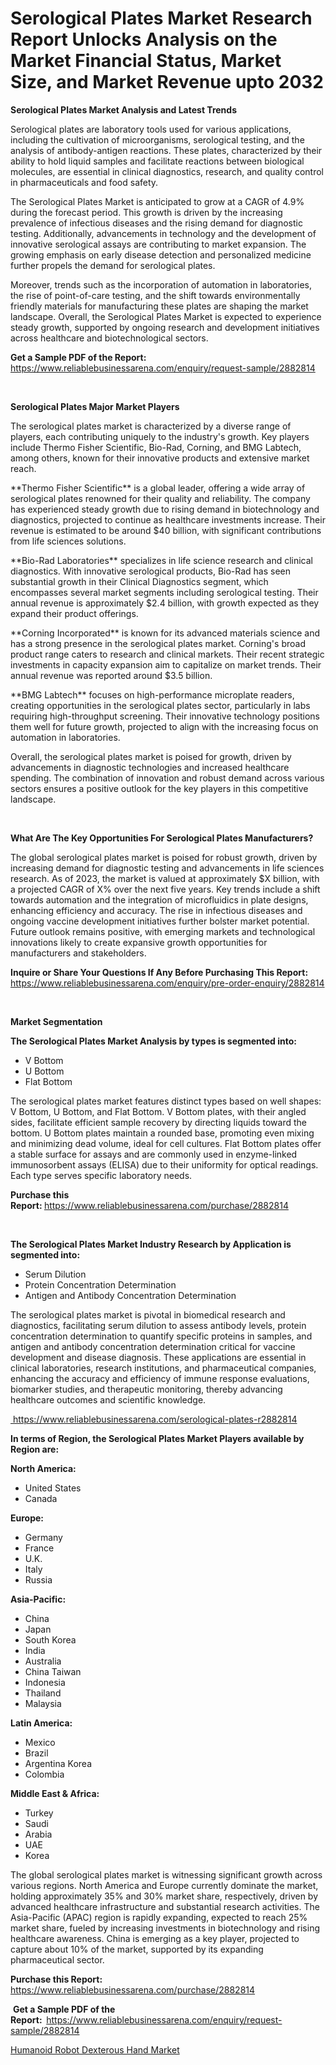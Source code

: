 <p><h1>Serological Plates Market Research Report Unlocks Analysis on the Market Financial Status, Market Size, and Market Revenue upto 2032</h1></p><p><strong>Serological Plates Market Analysis and Latest Trends</strong></p>
<p><p>Serological plates are laboratory tools used for various applications, including the cultivation of microorganisms, serological testing, and the analysis of antibody-antigen reactions. These plates, characterized by their ability to hold liquid samples and facilitate reactions between biological molecules, are essential in clinical diagnostics, research, and quality control in pharmaceuticals and food safety.</p><p>The Serological Plates Market is anticipated to grow at a CAGR of 4.9% during the forecast period. This growth is driven by the increasing prevalence of infectious diseases and the rising demand for diagnostic testing. Additionally, advancements in technology and the development of innovative serological assays are contributing to market expansion. The growing emphasis on early disease detection and personalized medicine further propels the demand for serological plates.</p><p>Moreover, trends such as the incorporation of automation in laboratories, the rise of point-of-care testing, and the shift towards environmentally friendly materials for manufacturing these plates are shaping the market landscape. Overall, the Serological Plates Market is expected to experience steady growth, supported by ongoing research and development initiatives across healthcare and biotechnological sectors.</p></p>
<p><strong>Get a Sample PDF of the Report:&nbsp;</strong> <a href="https://www.reliablebusinessarena.com/enquiry/request-sample/2882814?utm_campaign=2187&utm_medium=2&utm_source=Github&utm_content=ia&utm_term=13032025&utm_id=serological-plates">https://www.reliablebusinessarena.com/enquiry/request-sample/2882814</a></p>
<p>&nbsp;</p>
<p><strong>Serological Plates Major Market Players</strong></p>
<p><p>The serological plates market is characterized by a diverse range of players, each contributing uniquely to the industry's growth. Key players include Thermo Fisher Scientific, Bio-Rad, Corning, and BMG Labtech, among others, known for their innovative products and extensive market reach.</p><p>**Thermo Fisher Scientific** is a global leader, offering a wide array of serological plates renowned for their quality and reliability. The company has experienced steady growth due to rising demand in biotechnology and diagnostics, projected to continue as healthcare investments increase. Their revenue is estimated to be around $40 billion, with significant contributions from life sciences solutions.</p><p>**Bio-Rad Laboratories** specializes in life science research and clinical diagnostics. With innovative serological products, Bio-Rad has seen substantial growth in their Clinical Diagnostics segment, which encompasses several market segments including serological testing. Their annual revenue is approximately $2.4 billion, with growth expected as they expand their product offerings.</p><p>**Corning Incorporated** is known for its advanced materials science and has a strong presence in the serological plates market. Corning's broad product range caters to research and clinical markets. Their recent strategic investments in capacity expansion aim to capitalize on market trends. Their annual revenue was reported around $3.5 billion.</p><p>**BMG Labtech** focuses on high-performance microplate readers, creating opportunities in the serological plates sector, particularly in labs requiring high-throughput screening. Their innovative technology positions them well for future growth, projected to align with the increasing focus on automation in laboratories.</p><p>Overall, the serological plates market is poised for growth, driven by advancements in diagnostic technologies and increased healthcare spending. The combination of innovation and robust demand across various sectors ensures a positive outlook for the key players in this competitive landscape.</p></p>
<p>&nbsp;</p>
<p><strong>What Are The Key Opportunities For Serological Plates Manufacturers?</strong></p>
<p><p>The global serological plates market is poised for robust growth, driven by increasing demand for diagnostic testing and advancements in life sciences research. As of 2023, the market is valued at approximately $X billion, with a projected CAGR of X% over the next five years. Key trends include a shift towards automation and the integration of microfluidics in plate designs, enhancing efficiency and accuracy. The rise in infectious diseases and ongoing vaccine development initiatives further bolster market potential. Future outlook remains positive, with emerging markets and technological innovations likely to create expansive growth opportunities for manufacturers and stakeholders.</p></p>
<p><strong>Inquire or Share Your Questions If Any Before Purchasing This Report:</strong> <a href="https://www.reliablebusinessarena.com/enquiry/pre-order-enquiry/2882814?utm_campaign=2187&utm_medium=2&utm_source=Github&utm_content=ia&utm_term=13032025&utm_id=serological-plates">https://www.reliablebusinessarena.com/enquiry/pre-order-enquiry/2882814</a></p>
<p>&nbsp;</p>
<p><strong>Market Segmentation</strong></p>
<p><strong>The Serological Plates Market Analysis by types is segmented into:</strong></p>
<p><ul><li>V Bottom</li><li>U Bottom</li><li>Flat Bottom</li></ul></p>
<p><p>The serological plates market features distinct types based on well shapes: V Bottom, U Bottom, and Flat Bottom. V Bottom plates, with their angled sides, facilitate efficient sample recovery by directing liquids toward the bottom. U Bottom plates maintain a rounded base, promoting even mixing and minimizing dead volume, ideal for cell cultures. Flat Bottom plates offer a stable surface for assays and are commonly used in enzyme-linked immunosorbent assays (ELISA) due to their uniformity for optical readings. Each type serves specific laboratory needs.</p></p>
<p><strong>Purchase this Report:&nbsp;</strong><a href="https://www.reliablebusinessarena.com/purchase/2882814?utm_campaign=2187&utm_medium=2&utm_source=Github&utm_content=ia&utm_term=13032025&utm_id=serological-plates">https://www.reliablebusinessarena.com/purchase/2882814</a></p>
<p>&nbsp;</p>
<p><strong>The Serological Plates Market Industry Research by Application is segmented into:</strong></p>
<p><ul><li>Serum Dilution</li><li>Protein Concentration Determination</li><li>Antigen and Antibody Concentration Determination</li></ul></p>
<p><p>The serological plates market is pivotal in biomedical research and diagnostics, facilitating serum dilution to assess antibody levels, protein concentration determination to quantify specific proteins in samples, and antigen and antibody concentration determination critical for vaccine development and disease diagnosis. These applications are essential in clinical laboratories, research institutions, and pharmaceutical companies, enhancing the accuracy and efficiency of immune response evaluations, biomarker studies, and therapeutic monitoring, thereby advancing healthcare outcomes and scientific knowledge.</p></p>
<p><a href="https://www.reliablebusinessarena.com/serological-plates-r2882814?utm_campaign=2187&utm_medium=2&utm_source=Github&utm_content=ia&utm_term=13032025&utm_id=serological-plates">&nbsp;https://www.reliablebusinessarena.com/serological-plates-r2882814</a></p>
<p><strong>In terms of Region, the Serological Plates Market Players available by Region are:</strong></p>
<p>
    <p> <strong> North America: </strong>
        <ul>
            <li>United States</li>
            <li>Canada</li>
        </ul>
        </p> 
    <p> <strong> Europe: </strong>
        <ul>
            <li>Germany</li>
            <li>France</li>
            <li>U.K.</li>
            <li>Italy</li>
            <li>Russia</li>
        </ul>
        </p> 
    <p> <strong> Asia-Pacific: </strong>
        <ul>
            <li>China</li>
            <li>Japan</li>
            <li>South Korea</li>
            <li>India</li>
            <li>Australia</li>
            <li>China Taiwan</li>
            <li>Indonesia</li>
            <li>Thailand</li>
            <li>Malaysia</li>
        </ul>
        </p> 
    <p> <strong> Latin America: </strong>
        <ul>
            <li>Mexico</li>
            <li>Brazil</li>
            <li>Argentina Korea</li>
            <li>Colombia</li>
        </ul>
        </p> 
    <p> <strong> Middle East & Africa: </strong>
        <ul>
            <li>Turkey</li>
            <li>Saudi</li>
            <li>Arabia</li>
            <li>UAE</li>
            <li>Korea</li>
        </ul>
    </p>
    </p>
<p><p>The global serological plates market is witnessing significant growth across various regions. North America and Europe currently dominate the market, holding approximately 35% and 30% market share, respectively, driven by advanced healthcare infrastructure and substantial research activities. The Asia-Pacific (APAC) region is rapidly expanding, expected to reach 25% market share, fueled by increasing investments in biotechnology and rising healthcare awareness. China is emerging as a key player, projected to capture about 10% of the market, supported by its expanding pharmaceutical sector.</p></p>
<p><strong>Purchase this Report: </strong><a href="https://www.reliablebusinessarena.com/purchase/2882814?utm_campaign=2187&utm_medium=2&utm_source=Github&utm_content=ia&utm_term=13032025&utm_id=serological-plates">https://www.reliablebusinessarena.com/purchase/2882814</a></p>
<p>&nbsp;<strong>Get a Sample PDF of the Report:&nbsp;&nbsp;</strong><a href="https://www.reliablebusinessarena.com/enquiry/request-sample/2882814?utm_campaign=2187&utm_medium=2&utm_source=Github&utm_content=ia&utm_term=13032025&utm_id=serological-plates">https://www.reliablebusinessarena.com/enquiry/request-sample/2882814</a></p>
<p><strong></strong></p>
<p><p><a href="https://github.com/mauripalmi/Market-Research-Report-List-6/blob/main/humanoid-robot-dexterous-hand-market.md?utm_campaign=2187&utm_medium=2&utm_source=Github&utm_content=ia&utm_term=13032025&utm_id=serological-plates">Humanoid Robot Dexterous Hand Market</a></p></p>